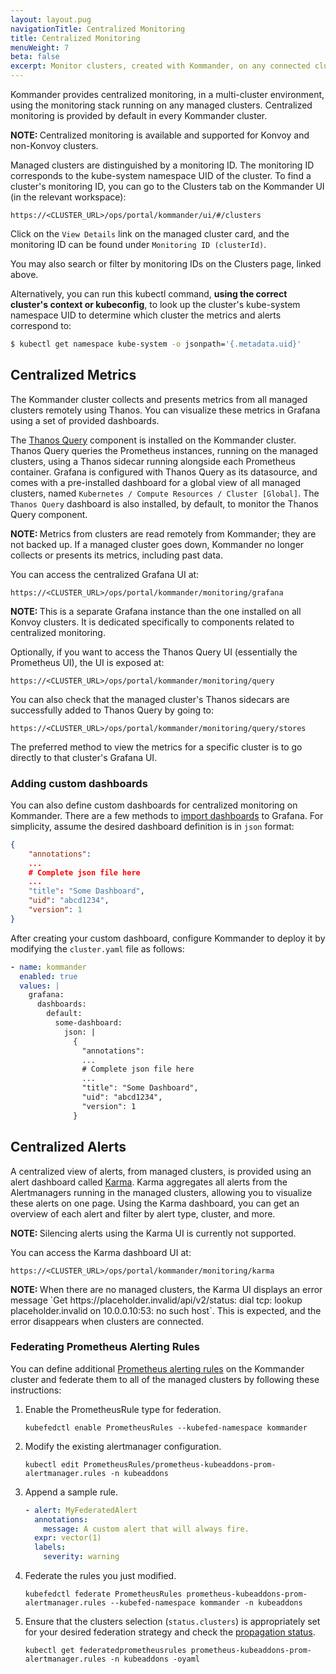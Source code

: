 ```yaml
---
layout: layout.pug
navigationTitle: Centralized Monitoring
title: Centralized Monitoring
menuWeight: 7
beta: false
excerpt: Monitor clusters, created with Kommander, on any connected cluster
---
```


Kommander provides centralized monitoring, in a multi-cluster environment, using the monitoring stack running on any managed clusters. Centralized monitoring is provided by default in every Kommander cluster.

<p class="message--note"><strong>NOTE: </strong>Centralized monitoring is available and supported for Konvoy and non-Konvoy clusters.</p>

Managed clusters are distinguished by a monitoring ID.
The monitoring ID corresponds to the kube-system namespace UID of the cluster.
To find a cluster's monitoring ID, you can go to the Clusters tab on the Kommander UI (in the relevant workspace):

```
https://<CLUSTER_URL>/ops/portal/kommander/ui/#/clusters
```

Click on the `View Details` link on the managed cluster card, and the monitoring ID can be found under `Monitoring ID (clusterId)`.

You may also search or filter by monitoring IDs on the Clusters page, linked above.

Alternatively, you can run this kubectl command, **using the correct cluster's context or kubeconfig**, to look up the cluster's kube-system namespace UID to determine which cluster the metrics and alerts correspond to:

```bash
$ kubectl get namespace kube-system -o jsonpath='{.metadata.uid}'
```

## Centralized Metrics

The Kommander cluster collects and presents metrics from all managed clusters remotely using Thanos.
You can visualize these metrics in Grafana using a set of provided dashboards.

The [Thanos Query][thanos_query] component is installed on the Kommander cluster.
Thanos Query queries the Prometheus instances, running on the managed clusters, using a Thanos sidecar running alongside each Prometheus container.
Grafana is configured with Thanos Query as its datasource, and comes with a pre-installed dashboard for a global view of all managed clusters, named `Kubernetes / Compute Resources / Cluster [Global]`.
The `Thanos Query` dashboard is also installed, by default, to monitor the Thanos Query component.

<p class="message--note"><strong>NOTE: </strong>Metrics from clusters are read remotely from Kommander; they are not backed up.
If a managed cluster goes down, Kommander no longer collects or presents its metrics, including past data.</p>

You can access the centralized Grafana UI at:

```
https://<CLUSTER_URL>/ops/portal/kommander/monitoring/grafana
```

<p class="message--note"><strong>NOTE: </strong>This is a separate Grafana instance than the one installed on all Konvoy clusters. It is dedicated specifically to components related to centralized monitoring.</p>

Optionally, if you want to access the Thanos Query UI (essentially the Prometheus UI), the UI is exposed at:

```
https://<CLUSTER_URL>/ops/portal/kommander/monitoring/query
```

You can also check that the managed cluster's Thanos sidecars are successfully added to Thanos Query by going to:

```
https://<CLUSTER_URL>/ops/portal/kommander/monitoring/query/stores
```

The preferred method to view the metrics for a specific cluster is to go directly to that cluster's Grafana UI.

### Adding custom dashboards

You can also define custom dashboards for centralized monitoring on Kommander.
There are a few methods to [import dashboards][grafana_import_dashboards] to Grafana.
For simplicity, assume the desired dashboard definition is in `json` format:

```json
{
    "annotations":
    ...
    # Complete json file here
    ...
    "title": "Some Dashboard",
    "uid": "abcd1234",
    "version": 1
}
```

After creating your custom dashboard, configure Kommander to deploy it by modifying the `cluster.yaml` file as follows:

```yaml
- name: kommander
  enabled: true
  values: |
    grafana:
      dashboards:
        default:
          some-dashboard:
            json: |
              {
                "annotations":
                ...
                # Complete json file here
                ...
                "title": "Some Dashboard",
                "uid": "abcd1234",
                "version": 1
              }
```

## Centralized Alerts

A centralized view of alerts, from managed clusters, is provided using an alert dashboard called [Karma][karma_docs].
Karma aggregates all alerts from the Alertmanagers running in the managed clusters, allowing you to visualize these alerts on one page.
Using the Karma dashboard, you can get an overview of each alert and filter by alert type, cluster, and more.

<p class="message--note"><strong>NOTE: </strong>Silencing alerts using the Karma UI is currently not supported.</p>

You can access the Karma dashboard UI at:

```
https://<CLUSTER_URL>/ops/portal/kommander/monitoring/karma
```

<p class="message--note"><strong>NOTE: </strong>When there are no managed clusters, the Karma UI displays an error message `Get https://placeholder.invalid/api/v2/status: dial tcp: lookup placeholder.invalid on 10.0.0.10:53: no such host`.
This is expected, and the error disappears when clusters are connected.</p>

### Federating Prometheus Alerting Rules

You can define additional [Prometheus alerting rules][alerting_rules] on the Kommander cluster and federate them to all of the managed clusters by following these instructions:

1. Enable the PrometheusRule type for federation.

   ```
   kubefedctl enable PrometheusRules --kubefed-namespace kommander
   ```

1. Modify the existing alertmanager configuration.

   ```
   kubectl edit PrometheusRules/prometheus-kubeaddons-prom-alertmanager.rules -n kubeaddons
   ```

1. Append a sample rule.

   ```yaml
   - alert: MyFederatedAlert
     annotations:
       message: A custom alert that will always fire.
     expr: vector(1)
     labels:
       severity: warning
   ```

1. Federate the rules you just modified.

   ```
   kubefedctl federate PrometheusRules prometheus-kubeaddons-prom-alertmanager.rules --kubefed-namespace kommander -n kubeaddons
   ```

1. Ensure that the clusters selection (`status.clusters`) is appropriately set for your desired federation strategy and check the [propagation status][kubefed_status_docs].

   ```
   kubectl get federatedprometheusrules prometheus-kubeaddons-prom-alertmanager.rules -n kubeaddons -oyaml
   ```

[thanos_query]: https://thanos.io/v0.5/components/query/#query
[grafana_import_dashboards]: https://github.com/mesosphere/charts/tree/master/stable/grafana#import-dashboards
[karma_docs]: https://github.com/prymitive/karma
[alerting_rules]: https://prometheus.io/docs/prometheus/latest/configuration/alerting_rules/
[kubefed_status_docs]: https://github.com/kubernetes-sigs/kubefed/blob/master/docs/userguide.md#propagation-status
